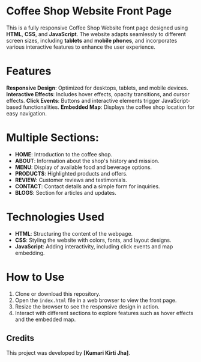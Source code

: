 # Coffee Shop Website Front Page

This is a fully responsive Coffee Shop Website front page designed using **HTML**, **CSS**, and **JavaScript**. The website adapts seamlessly to different screen sizes, including **tablets** and **mobile phones**, and incorporates various interactive features to enhance the user experience.

# Features

**Responsive Design**: Optimized for desktops, tablets, and mobile devices.
**Interactive Effects**: Includes hover effects, opacity transitions, and cursor effects.
**Click Events**: Buttons and interactive elements trigger JavaScript-based functionalities.
**Embedded Map**: Displays the coffee shop location for easy navigation.

# Multiple Sections:

- **HOME**: Introduction to the coffee shop.
- **ABOUT**: Information about the shop's history and mission.
- **MENU**: Display of available food and beverage options.
- **PRODUCTS**: Highlighted products and offers.
- **REVIEW**: Customer reviews and testimonials.
- **CONTACT**: Contact details and a simple form for inquiries.
- **BLOGS**: Section for articles and updates.


# Technologies Used

- **HTML**: Structuring the content of the webpage.
- **CSS**: Styling the website with colors, fonts, and layout designs.
- **JavaScript**: Adding interactivity, including click events and map embedding.

# How to Use

1. Clone or download this repository.
2. Open the `index.html` file in a web browser to view the front page.
3. Resize the browser to see the responsive design in action.
4. Interact with different sections to explore features such as hover effects and the embedded map.


## Credits

This project was developed by **[Kumari Kirti Jha]**.
